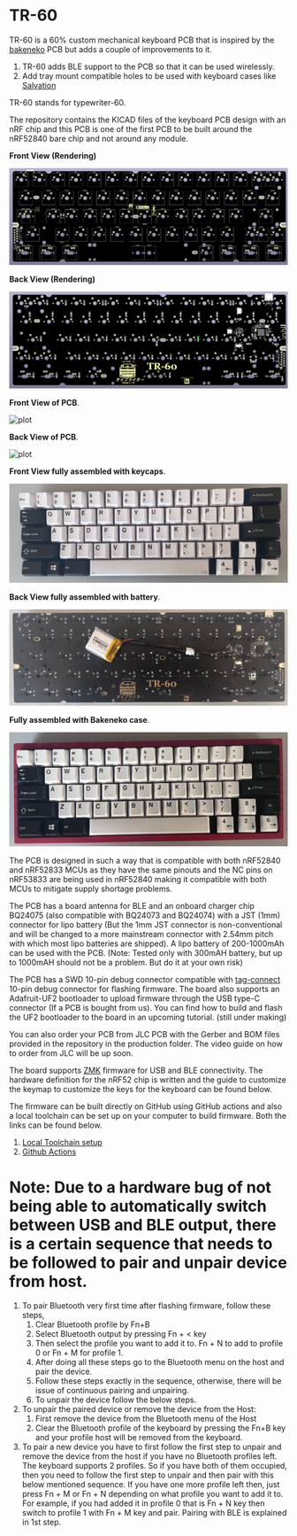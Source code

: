 # TR-60
TR-60 is a 60% custom mechanical keyboard PCB that is inspired by the  [bakeneko](https://github.com/kkatano/bakeneko-60) PCB but adds a couple of improvements to it.

1. TR-60 adds BLE support to the PCB so that it can be used wirelessly.
2. Add tray mount compatible holes to be used with keyboard cases like [Salvation](https://ilumkb.com/products/wilba-tech-salvation-keyboard)

TR-60 stands for typewriter-60.

The repository contains the KICAD files of the keyboard PCB design with an nRF chip and this PCB is one of the first PCB to be built around the nRF52840 bare chip and not around any module.

<strong>Front View (Rendering)</strong>

![plot](./Assets/Front.png)

<strong>Back View (Rendering)</strong>

![plot](./Assets/Back.png)

<strong>Front View of PCB</strong>.

![plot](./Assets/real_front.png)

<strong>Back View of PCB</strong>.

![plot](./Assets/real_back.png)

<strong>Front View fully assembled with keycaps</strong>.

![plot](./Assets/keyboard_front_assembled.jpg)

<strong>Back View fully assembled with battery</strong>.

![plot](./Assets/keyboard_back_assembled.jpg)

<strong>Fully assembled with Bakeneko case</strong>.

![plot](./Assets/keyboard_assembled_with_case.jpg)

The PCB is designed in such a way that is compatible with both nRF52840 and nRF52833 MCUs as they have the same pinouts and the NC pins on nRF53833 are being used in nRF52840 making it compatible with both MCUs to mitigate supply shortage problems.

The PCB has a board antenna for BLE and an onboard charger chip BQ24075 (also compatible with BQ24073 and BQ24074) with a JST (1mm) connector for lipo battery (But the 1mm JST connector is non-conventional and will be changed to a more mainstream connector with 2.54mm pitch with which most lipo batteries are shipped). A lipo battery of 200-1000mAh can be used with the PCB. (Note: Tested only with 300mAH battery, but up to 1000mAH should not be a problem. But do it at your own risk)

The PCB has a SWD 10-pin debug connector compatible with [tag-connect](https://www.tag-connect.com/product/tc2050-idc-nl-050-all) 10-pin debug connector for flashing firmware.
The board also supports an Adafruit-UF2 bootloader to upload firmware through the USB type-C connector (If a PCB is bought from us). You can find how to build and flash the UF2 bootloader to the board in an upcoming tutorial. (still under making)

You can also order your PCB from JLC PCB with the Gerber and BOM files provided in the repository in the production folder. The video guide on how to order from JLC will be up soon.

The board supports [ZMK](https://zmk.dev/) firmware for USB and BLE connectivity. The hardware definition for the nRF52 chip is written and the guide to customize the keymap to customize the keys for the keyboard can be found below. 

The firmware can be built directly on GitHub using GitHub actions and also a local toolchain can be set up on your computer to build firmware. Both the links can be found below.

1. [Local Toolchain setup](https://github.com/hw-tinkerers/zmk)
2. [Github Actions](https://github.com/hw-tinkerers/tr60-zmk-config)

# Note: Due to a hardware bug of not being able to automatically switch between USB and BLE output, there is a certain sequence that needs to be followed to pair and unpair device from host.
1. To pair Bluetooth very first time after flashing firmware, follow these steps,
    1. Clear Bluetooth profile by Fn+B
    2. Select Bluetooth output by pressing Fn + < key
    3. Then select the profile you want to add it to. Fn + N to add to profile 0 or Fn + M for profile 1.
    4. After doing all these steps go to the Bluetooth menu on the host and pair the device.
    5. Follow these steps exactly in the sequence, otherwise, there will be issue of continuous pairing and unpairing.
    6. To unpair the device follow the below steps.
1. To unpair the paired device or remove the device from the Host:
   1. First remove the device from the Bluetooth menu of the Host
   2. Clear the Bluetooth profile of the keyboard by pressing the Fn+B key and your profile host will be removed from the keyboard.
2. To pair a new device you have to first follow the first step to unpair and remove the device from the host if you have no Bluetooth profiles left. The keyboard supports 2 profiles. So if you have both of them occupied, then you need to follow the first step to unpair and then pair with this below mentioned sequence. If you have one more profile left then, just press Fn + M or Fn + N depending on what profile you want to add it to. For example, if you had added it in profile 0 that is Fn + N key then switch to profile 1 with Fn + M key and pair. Pairing with BLE is explained in 1st step. 
